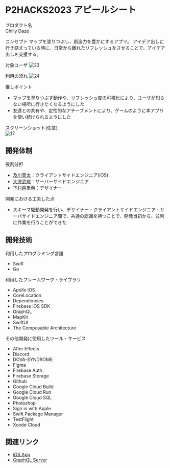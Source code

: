 # P2HACKS2023 アピールシート 

プロダクト名  
Chilly Daze

コンセプト
マップを塗りつぶし、創造力を豊かにするアプリ。
アイデア出しに行き詰まっている時に、日常から離れたリフレッシュをさせることで、アイデア出しを支援する。

対象ユーザ
![23](https://github.com/p2hacks2023/post-04/assets/82511590/a83df3ea-19ce-4c12-9b04-a8d4b9108e6a)


利用の流れ
![24](https://github.com/p2hacks2023/post-04/assets/82511590/c89c15c1-307e-41c9-b201-a9116f943976)


推しポイント  
- マップを塗りつぶす動作や、リフレッシュ度の可視化により、ユーザが知らない場所に行きたくなるようにした
- 友達との共有や、定性的なアチーブメントにより、ゲームのように本アプリを使い続けられるようにした

スクリーンショット(任意)  
![17](https://github.com/p2hacks2023/post-04/assets/82511590/16fb4bf5-6503-42e2-aba7-7052e56f0497)


## 開発体制  

役割分担  
- [及川寛太](https://github.com/kantacky)：クライアントサイドエンジニア(iOS)
- [大津武琉](https://github.com/otaken1221)：サーバーサイドエンジニア
- [下村蒔里萌](https://student.redesigner.jp/portfolios/PF0d6df330e127a6675728b87f80033b73)：デザイナー

開発における工夫した点  
- スキーマ駆動開発を行い、デザイナー・クライアントサイドエンジニア・サーバサイドエンジニア間で、共通の認識を持つことで、開発当初から、並列に作業を行うことができた

## 開発技術 

利用したプログラミング言語  
- Swift
- Go

利用したフレームワーク・ライブラリ  
- Apollo iOS
- CoreLocation
- Dependencies
- Firebase iOS SDK
- GraphQL
- MapKit
- SwiftUI
- The Composable Architecture

その他開発に使用したツール・サービス
- After Effects
- Discord
- DOVA-SYNDROME
- Figma
- Firebase Auth
- Firebase Storage
- Github
- Google Cloud Build
- Google Cloud Run
- Google Cloud SQL
- Photoshop
- Sign in with Apple
- Swift Package Manager
- TestFlight
- Xcode Cloud

## 関連リンク
- [iOS App](https://github.com/panna-cotta-2023/ChillyDaze)
- [GraphQL Server](https://github.com/panna-cotta-2023/chilly-daze-gateway)
